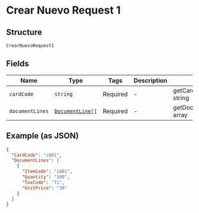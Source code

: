 
# Crear Nuevo Request 1

## Structure

`CrearNuevoRequest1`

## Fields

| Name | Type | Tags | Description | Getter | Setter |
|  --- | --- | --- | --- | --- | --- |
| `cardCode` | `string` | Required | - | getCardCode(): string | setCardCode(string cardCode): void |
| `documentLines` | [`DocumentLine[]`](../../doc/models/document-line.md) | Required | - | getDocumentLines(): array | setDocumentLines(array documentLines): void |

## Example (as JSON)

```json
{
  "CardCode": "c001",
  "DocumentLines": [
    {
      "ItemCode": "i001",
      "Quantity": "100",
      "TaxCode": "T1",
      "UnitPrice": "30"
    }
  ]
}
```

